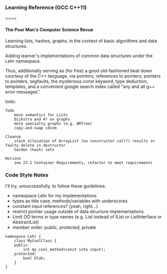 ### Learning Reference (GCC C++11)

====

#### The Poor Man's Computer Science Revue

Learning lists, hashes, graphs, in the context
of basic algorithms and data structures.

Adding learner's implementations of common data structures under the Lehr namespace.

Thus, additionally serving as (for free) a good old-fashioned beat down courtesy of the C++ language, via
pointers, references to pointers, pointers to pointers, segfaults, the mysterious const keyword, type deduction,
templates, and a convenient google search index called "any and all g++ error messages".


todo:

    Todo
        move semantics for Lists
        Dijkstra and A* on graphs
        more specialty graphs (e.g. BRTree)
        copy-and-swap idiom

    Cleanup
        stack allocation of ArrayList (no constructor call?) results in faulty delete in destructor
        harden (hash) sets

    Horizon
        see 23.2 Container Requirements, refactor to meet requirements


### Code Style Notes

I'll try, unsuccessfully, to follow these guidelines:
- namespace Lehr for my implementations
- types as title case, methods/variables with underscores
- constant input references? (yeah, right...)
- restrict pointer usage outside of data structure implementations
- Limit OO terms in type names (e.g. List instead of IList or ListInterface or AbstractList)
- member order: public, protected, private

````
namespace Lehr {
    class MyCoolClass {
    public:
        int my_cool_method(const int& input);
    protected:
        bool blah;
    }
}
````
